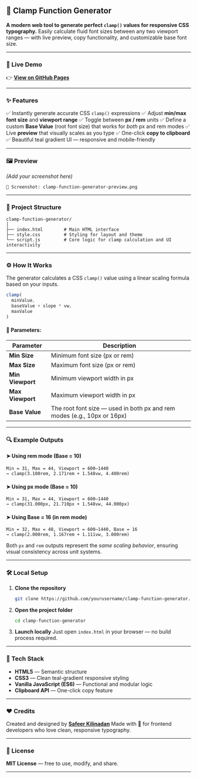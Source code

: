
## 🧩 Clamp Function Generator

**A modern web tool to generate perfect `clamp()` values for responsive CSS typography.**
Easily calculate fluid font sizes between any two viewport ranges — with live preview, copy functionality, and customizable base font size.

---

### 🚀 Live Demo

👉 **[View on GitHub Pages](https://safeerkilinadan.github.io/css-clamp-generator/)**

---

### ✨ Features

✅ Instantly generate accurate CSS `clamp()` expressions
✅ Adjust **min/max font size** and **viewport range**
✅ Toggle between **px / rem** units
✅ Define a custom **Base Value** (root font size) that works for *both* px and rem modes
✅ Live **preview** that visually scales as you type
✅ One-click **copy to clipboard**
✅ Beautiful teal gradient UI — responsive and mobile-friendly

---

### 🖼️ Preview

*(Add your screenshot here)*

```
📸 Screenshot: clamp-function-generator-preview.png
```

---

### 📂 Project Structure

```
clamp-function-generator/
│
├── index.html        # Main HTML interface
├── style.css         # Styling for layout and theme
└── script.js         # Core logic for clamp calculation and UI interactivity
```

---

### ⚙️ How It Works

The generator calculates a CSS `clamp()` value using a linear scaling formula based on your inputs.

```js
clamp(
  minValue,
  baseValue + slope * vw,
  maxValue
)
```

#### 🧠 Parameters:

| Parameter        | Description                                                             |
| ---------------- | ----------------------------------------------------------------------- |
| **Min Size**     | Minimum font size (px or rem)                                           |
| **Max Size**     | Maximum font size (px or rem)                                           |
| **Min Viewport** | Minimum viewport width in px                                            |
| **Max Viewport** | Maximum viewport width in px                                            |
| **Base Value**   | The root font size — used in both px and rem modes (e.g., 10px or 16px) |

---

### 🔍 Example Outputs

#### ➤ Using **rem mode** (Base = 10)

```
Min = 31, Max = 44, Viewport = 600–1440
→ clamp(3.100rem, 2.171rem + 1.548vw, 4.400rem)
```

#### ➤ Using **px mode** (Base = 10)

```
Min = 31, Max = 44, Viewport = 600–1440
→ clamp(31.000px, 21.710px + 1.548vw, 44.000px)
```

#### ➤ Using **Base = 16** (in rem mode)

```
Min = 32, Max = 48, Viewport = 600–1440, Base = 16
→ clamp(2.000rem, 1.167rem + 1.111vw, 3.000rem)
```

Both `px` and `rem` outputs represent the *same scaling behavior*, ensuring visual consistency across unit systems.

---

### 🛠️ Local Setup

1. **Clone the repository**

   ```bash
   git clone https://github.com/yourusername/clamp-function-generator.git
   ```

2. **Open the project folder**

   ```bash
   cd clamp-function-generator
   ```

3. **Launch locally**
   Just open `index.html` in your browser — no build process required.

---

### 🧰 Tech Stack

* **HTML5** — Semantic structure
* **CSS3** — Clean teal-gradient responsive styling
* **Vanilla JavaScript (ES6)** — Functional and modular logic
* **Clipboard API** — One-click copy feature

---

### ❤️ Credits

Created and designed by **[Safeer Kilinadan](https://github.com/yourusername)**
Made with 💙 for frontend developers who love clean, responsive typography.

---

### 📜 License

**MIT License** — free to use, modify, and share.

---